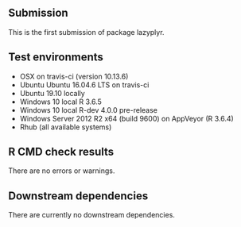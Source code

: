
## Submission

This is the first submission of package lazyplyr.

## Test environments 

* OSX on travis-ci (version 10.13.6)
* Ubuntu Ubuntu 16.04.6 LTS on travis-ci
* Ubuntu 19.10 locally
* Windows 10 local R 3.6.5
* Windows 10 local R-dev 4.0.0 pre-release
* Windows Server 2012 R2 x64 (build 9600) on AppVeyor (R 3.6.4)
* Rhub (all available systems)

## R CMD check results

There are no errors or warnings.

## Downstream dependencies

There are currently no downstream dependencies.
